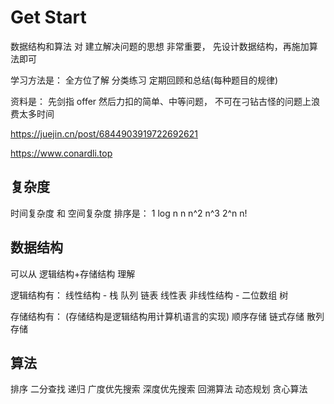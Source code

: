 # Get Start

数据结构和算法 对 建立解决问题的思想 非常重要，
先设计数据结构，再施加算法即可

学习方法是：
全方位了解 分类练习 定期回顾和总结(每种题目的规律)

资料是：
先剑指 offer 然后力扣的简单、中等问题，
不可在刁钻古怪的问题上浪费太多时间

https://juejin.cn/post/6844903919722692621

https://www.conardli.top

## 复杂度

时间复杂度 和 空间复杂度 排序是：
1
log n
n
n^2
n^3
2^n
n!

## 数据结构

可以从 逻辑结构+存储结构 理解

逻辑结构有：
线性结构 - 栈 队列 链表 线性表
非线性结构 - 二位数组 树

存储结构有：
(存储结构是逻辑结构用计算机语言的实现)
顺序存储 链式存储 散列存储

## 算法

排序 二分查找 递归 广度优先搜索 深度优先搜索 回溯算法 动态规划 贪心算法
